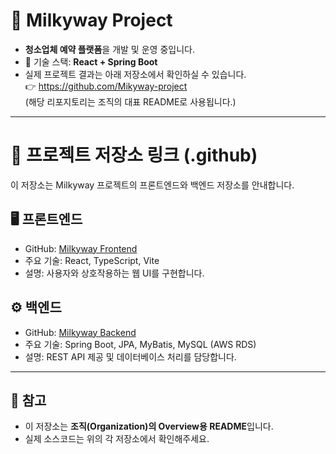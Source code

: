 # 🌌 Milkyway Project

- **청소업체 예약 플랫폼**을 개발 및 운영 중입니다.
- 🚀 기술 스택: **React + Spring Boot**
- 실제 프로젝트 결과는 아래 저장소에서 확인하실 수 있습니다.  
  👉 https://github.com/Mikyway-project  
  (해당 리포지토리는 조직의 대표 README로 사용됩니다.)

---

# 🔗 프로젝트 저장소 링크 (.github)

이 저장소는 Milkyway 프로젝트의 프론트엔드와 백엔드 저장소를 안내합니다.

## 🖥️ 프론트엔드

- GitHub: [Milkyway Frontend](https://github.com/Mikyway-project/mlikwayfrontend)
- 주요 기술: React, TypeScript, Vite
- 설명: 사용자와 상호작용하는 웹 UI를 구현합니다.

## ⚙️ 백엔드

- GitHub: [Milkyway Backend](https://github.com/Mikyway-project/mlikwayBackend)
- 주요 기술: Spring Boot, JPA, MyBatis, MySQL (AWS RDS)
- 설명: REST API 제공 및 데이터베이스 처리를 담당합니다.

---

## 📌 참고

- 이 저장소는 **조직(Organization)의 Overview용 README**입니다.
- 실제 소스코드는 위의 각 저장소에서 확인해주세요.
